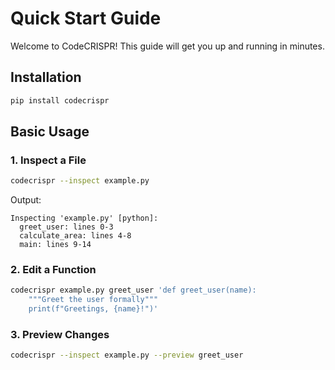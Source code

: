 # Quick Start Guide

Welcome to CodeCRISPR! This guide will get you up and running in minutes.

## Installation

```bash
pip install codecrispr
```

## Basic Usage

### 1. Inspect a File

```bash
codecrispr --inspect example.py
```

Output:
```
Inspecting 'example.py' [python]:
  greet_user: lines 0-3
  calculate_area: lines 4-8
  main: lines 9-14
```

### 2. Edit a Function

```bash
codecrispr example.py greet_user 'def greet_user(name):
    """Greet the user formally"""
    print(f"Greetings, {name}!")'
```

### 3. Preview Changes

```bash
codecrispr --inspect example.py --preview greet_user
```
